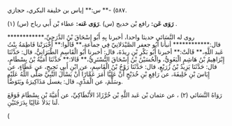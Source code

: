 ٥٨٧) -** س:** إياس بن خليفة البكري، حجازي.

**رَوَى عَن:** رافع بْن خديج (س) .**رَوَى عَنه:** عطاء بْن أَبي رباح (س) (١) .

روى له النَّسَائي حديثا واحدا، أخبرنا بِهِ أَبُو إِسْحَاقَ بْنُ الدَّرَجِيِّ،************ قال:************ أنبأنا أَبُو جعفر الصَّيْدَلانِيّ فِي جماعة،** قَالُوا:** أَخْبَرَتْنا فَاطِمَةُ بِنْتُ عَبد اللَّهِ،** قَالَتْ:** أخبرنا أَبُو بَكْرِ بْنِ رِيذَةَ، قال: أخبرنا أَبُو الْقَاسِمِ الطَّبَرَانِيُّ، قال: حَدَّثَنَا إِبْرَاهِيمُ بْنُ هَاشِمٍ الْبَغَوِيُّ، والْحُسَيْنُ بْنُ إِسْحَاقَ التُّسْتَرِيُّ،** قَالا:** حَدَّثَنَا أُمَيَّةُ بْنُ بِسْطَامٍ، قال: حَدَّثَنَا يَزِيدُ بْنُ زُرَيْعٍ، قال: حَدَّثَنَا رَوْحُ بْنُ الْقَاسِمِ، عن ابْنِ أَبي نَجِيحٍ، عن عَطَاءٍ، عن إِيَاسَ بْنِ خَلِيفَةَ، عن رَافِعِ بْنِ خُدَيْجٍ أَنَّ عَلِيًّا أَمَرَ عَمَّارًا أَنْ يَسْأَلَ النَّبِيَّ صَلَّى اللَّهُ عَلَيْهِ وسَلَّمَ، عن الْمَذْيِ، قال: يغسل مَذَاكِيرَهُ ويَتَوَضَّأْ.

رَوَاهُ النَّسَائي (٢) ، عن عثمان بْن عَبد اللَّهِ بْن خُرَّزَاذَ الأَنْطَاكِيِّ، عن أُمَيَّةَ بْنِ بِسْطَامَ فَوَقَعَ لَنا بَدَلا عَالِيًا بِدَرَجَتَيْنِ.

(